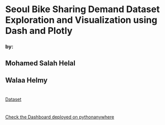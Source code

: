 # Seoul Bike Sharing Demand Dataset Exploration and Visualization using Dash and Plotly
### by:
## Mohamed Salah Helal
## Walaa Helmy
# 
[Dataset](https://www.kaggle.com/c/seoul-bike-rental-ai-pro-iti/data)
#
[Check the Dashboard deployed on pythonanywhere](https://msalah987.pythonanywhere.com/)
